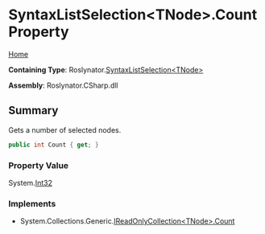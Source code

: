 <a name="_top"></a>

# SyntaxListSelection\<TNode>\.Count Property

[Home](../../../README.md#_top)

**Containing Type**: Roslynator\.[SyntaxListSelection\<TNode>](../README.md#_top)

**Assembly**: Roslynator\.CSharp\.dll

## Summary

Gets a number of selected nodes\.

```csharp
public int Count { get; }
```

### Property Value

System\.[Int32](https://docs.microsoft.com/en-us/dotnet/api/system.int32)

### Implements

* System\.Collections\.Generic\.[IReadOnlyCollection\<TNode>.Count](https://docs.microsoft.com/en-us/dotnet/api/system.collections.generic.ireadonlycollection-1.count)
